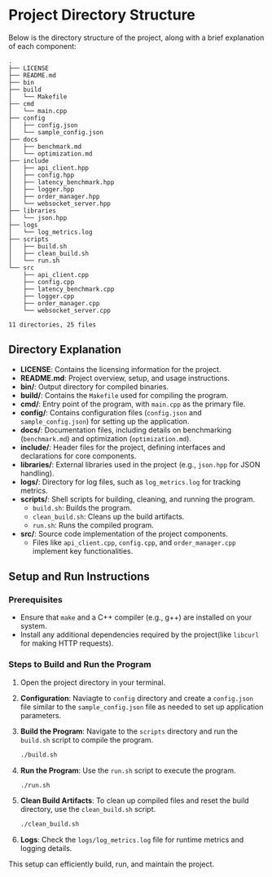 # Project Directory Structure

Below is the directory structure of the project, along with a brief explanation of each component:

```
.
├── LICENSE
├── README.md
├── bin
├── build
│   └── Makefile
├── cmd
│   └── main.cpp
├── config
│   ├── config.json
│   └── sample_config.json
├── docs
│   ├── benchmark.md
│   └── optimization.md
├── include
│   ├── api_client.hpp
│   ├── config.hpp
│   ├── latency_benchmark.hpp
│   ├── logger.hpp
│   ├── order_manager.hpp
│   └── websocket_server.hpp
├── libraries
│   └── json.hpp
├── logs
│   └── log_metrics.log
├── scripts
│   ├── build.sh
│   ├── clean_build.sh
│   └── run.sh
└── src
    ├── api_client.cpp
    ├── config.cpp
    ├── latency_benchmark.cpp
    ├── logger.cpp
    ├── order_manager.cpp
    └── websocket_server.cpp

11 directories, 25 files
```

## Directory Explanation

- **LICENSE**: Contains the licensing information for the project.
- **README.md**: Project overview, setup, and usage instructions.
- **bin/**: Output directory for compiled binaries.
- **build/**: Contains the `Makefile` used for compiling the program.
- **cmd/**: Entry point of the program, with `main.cpp` as the primary file.
- **config/**: Contains configuration files (`config.json` and `sample_config.json`) for setting up the application.
- **docs/**: Documentation files, including details on benchmarking (`benchmark.md`) and optimization (`optimization.md`).
- **include/**: Header files for the project, defining interfaces and declarations for core components.
- **libraries/**: External libraries used in the project (e.g., `json.hpp` for JSON handling).
- **logs/**: Directory for log files, such as `log_metrics.log` for tracking metrics.
- **scripts/**: Shell scripts for building, cleaning, and running the program.
  - `build.sh`: Builds the program.
  - `clean_build.sh`: Cleans up the build artifacts.
  - `run.sh`: Runs the compiled program.
- **src/**: Source code implementation of the project components.
  - Files like `api_client.cpp`, `config.cpp`, and `order_manager.cpp` implement key functionalities.

## Setup and Run Instructions

### Prerequisites
- Ensure that `make` and a C++ compiler (e.g., g++) are installed on your system.
- Install any additional dependencies required by the project(like `libcurl` for making HTTP requests).

### Steps to Build and Run the Program

1. Open the project directory in your terminal.

2. **Configuration**:
   Naviagte to `config` directory and create a `config.json` file similar to the `sample_config.json` file as needed to set up application parameters.

3. **Build the Program**:
   Navigate to the `scripts` directory and run the `build.sh` script to compile the program.
    ```bash
    ./build.sh
    ```
4. **Run the Program**:
   Use the `run.sh` script to execute the program.
   ```bash
   ./run.sh
   ```

5. **Clean Build Artifacts**:
   To clean up compiled files and reset the build directory, use the `clean_build.sh` script.
   ```bash
   ./clean_build.sh
   ```

6. **Logs**:
   Check the `logs/log_metrics.log` file for runtime metrics and logging details.

This setup can efficiently build, run, and maintain the project.
